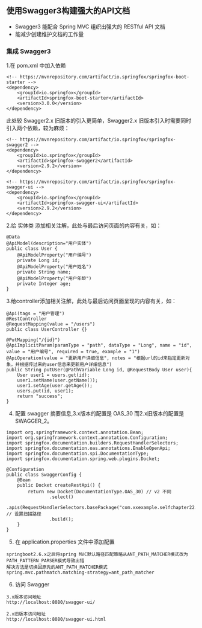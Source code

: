 ## 使用Swagger3构建强大的API文档
+ Swagger3 能配合 Spring MVC 组织出强大的 RESTful API 文档
+ 能减少创建维护文档的工作量

### 集成 Swagger3 
1.在 pom.xml 中加入依赖
```
<!-- https://mvnrepository.com/artifact/io.springfox/springfox-boot-starter -->
<dependency>
    <groupId>io.springfox</groupId>
    <artifactId>springfox-boot-starter</artifactId>
    <version>3.0.0</version>
</dependency>
```
此处较 Swagger2.x 旧版本的引入更简单，Swagger2.x 旧版本引入时需要同时引入两个依赖，较为麻烦：
```
<!-- https://mvnrepository.com/artifact/io.springfox/springfox-swagger2 -->
<dependency>
    <groupId>io.springfox</groupId>
    <artifactId>springfox-swagger2</artifactId>
    <version>2.9.2</version>
</dependency>

<!-- https://mvnrepository.com/artifact/io.springfox/springfox-swagger-ui -->
<dependency>
    <groupId>io.springfox</groupId>
    <artifactId>springfox-swagger-ui</artifactId>
    <version>2.9.2</version>
</dependency>
```

2.给 实体类 添加相关注解，此处与最后访问页面的内容有关，如：
```
@Data
@ApiModel(description="用户实体")
public class User {
    @ApiModelProperty("用户编号")
    private Long id;
    @ApiModelProperty("用户姓名")
    private String name;
    @ApiModelProperty("用户年龄")
    private Integer age;
}
```

3.给controller添加相关注解，此处与最后访问页面呈现的内容有关，如：
```
@Api(tags = "用户管理")
@RestController
@RequestMapping(value = "/users")
public class UserController {}
```
```
@PutMapping("/{id}")
@ApiImplicitParam(paramType = "path", dataType = "Long", name = "id", value = "用户编号", required = true, example = "1")
@ApiOperation(value = "更新用户详细信息", notes = "根据url的id来指定更新对象，并根据传过来的user信息来更新用户详细信息")
public String putUser(@PathVariable Long id, @RequestBody User user){
    User user1 = users.get(id);
    user1.setName(user.getName());
    user1.setAge(user.getAge());
    users.put(id, user1);
    return "success";
}
```
4. 配置 swagger 摘要信息,3.x版本的配置是 OAS_30 而2.x旧版本的配置是 SWAGGER_2。
```
import org.springframework.context.annotation.Bean;
import org.springframework.context.annotation.Configuration;
import springfox.documentation.builders.RequestHandlerSelectors;
import springfox.documentation.oas.annotations.EnableOpenApi;
import springfox.documentation.spi.DocumentationType;
import springfox.documentation.spring.web.plugins.Docket;

@Configuration
public class SwaggerConfig {
    @Bean
    public Docket createRestApi() {
        return new Docket(DocumentationType.OAS_30) // v2 不同
                .select()
                .apis(RequestHandlerSelectors.basePackage("com.xxexample.selfchapter22.web")) // 设置扫描路径
                .build();
    }
}
```

5. 在 application.properties 文件中添加配置
```
springboot2.6.x之后将spring MVC默认路径匹配策略从ANT_PATH_MATCHER模式改为PATH_PATTERN_PARSER模式导致出错
解决方法是切换回原先的ANT_PATH_MATCHER模式
spring.mvc.pathmatch.matching-strategy=ant_path_matcher
```

6. 访问 Swagger
```
3.x版本访问地址
http://localhost:8080/swagger-ui/
```
```
2.x旧版本访问地址
http://localhost:8080/swagger-ui.html
```